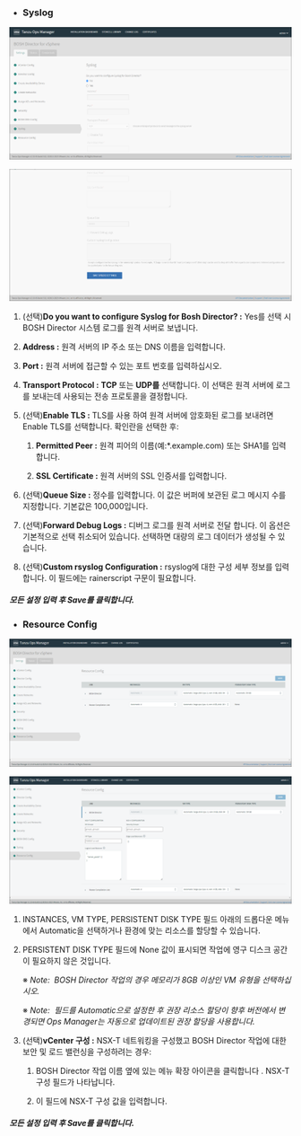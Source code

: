 - ### Syslog

![](bosh10.png)

![](bosh11.png)

1. (선택)**Do you want to configure Syslog for Bosh Director? :** Yes를 선택 시 BOSH Director 시스템 로그를 원격 서버로 보냅니다.

2. **Address :** 원격 서버의 IP 주소 또는 DNS 이름을 입력합니다.

3. **Port :** 원격 서버에 접근할 수 있는 포트 번호를 입력하십시오.

4. **Transport Protocol :** **TCP** 또는 **UDP를** 선택합니다. 이 선택은 원격 서버에 로그를 보내는데 사용되는 전송 프로토콜을 결정합니다.

5. (선택)**Enable TLS :** TLS를 사용 하여 원격 서버에 암호화된 로그를 보내려면 Enable TLS를 선택합니다. 확인란을 선택한 후:
   
   1. **Permitted Peer :** 원격 피어의 이름(예:*.example.com) 또는 SHA1를 입력합니다.
   
   2. **SSL Certificate :** 원격 서버의 SSL 인증서를 입력합니다.

6. (선택)**Queue Size :** 정수를 입력합니다. 이 값은 버퍼에 보관된 로그 메시지 수를 지정합니다. 기본값은 100,000입니다.

7. (선택)**Forward Debug Logs :** 디버그 로그를 원격 서버로 전달 합니다. 이 옵션은 기본적으로 선택 취소되어 있습니다. 선택하면 대량의 로그 데이터가 생성될 수 있습니다.

8. (선택)**Custom rsyslog Configuration :** rsyslog에 대한 구성 세부 정보를 입력합니다. 이 필드에는 rainerscript 구문이 필요합니다.

##### 모든 설정 입력 후 Save를 클릭합니다.



- ### Resource Config

![](bosh12.png)

![](bosh13.png)



1. INSTANCES, VM TYPE, PERSISTENT DISK TYPE 필드 아래의 드롭다운 메뉴에서 Automatic을 선택하거나 환경에 맞는 리소스를 할당할 수 있습니다.

2. PERSISTENT DISK TYPE 필드에 None 값이 표시되면 작업에 영구 디스크 공간이 필요하지 않은 것입니다.
   
   ※ *Note:  BOSH Director 작업의 경우 메모리가 8GB 이상인 VM 유형을 선택하십시오.*
   
   ※ *Note:  필드를 Automatic으로 설정한 후 권장 리소스 할당이 향후 버전에서 변경되면 Ops Manager는 자동으로 업데이트된 권장 할당을 사용합니다.*

3. (선택)**vCenter 구성 :** NSX-T 네트워킹을 구성했고 BOSH Director 작업에 대한 보안 및 로드 밸런싱을 구성하려는 경우:
   
   1. BOSH Director 작업 이름 옆에 있는 메뉴 확장 아이콘을 클릭합니다 . NSX-T 구성 필드가 나타납니다.
   
   2. 이 필드에 NSX-T 구성 값을 입력합니다.

##### 모든 설정 입력 후 Save를 클릭합니다.



